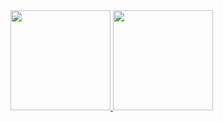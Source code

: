 <div align="center" style="display:flex">
  <a href="https://github.com/MiguelToller">
  <img height="160em" src="https://github-readme-stats-sigma-five.vercel.app/api?username=pedrobalen&show_icons=true&theme=dracula&include_all_commits=true&count_private=true"/>
  <img height="160em" src="https://github-readme-stats-sigma-five.vercel.app/api/top-langs/?username=pedrobalen&layout=compact&langs_count=7&theme=dark"/>
</div>
